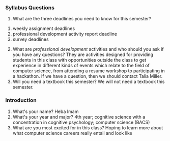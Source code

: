 ### Syllabus Questions
1. What are the three deadlines you need to know for this semester?
1) weekly assignment deadlines
2) professional development activity report deadline
3) survey deadlines
2. What are *professional development* activities and who should you ask if you have any questions?
They are activities designed for providing students in this class with opportunities outside the class to get experience in different kinds of events which relate to the field of computer science, from attending a resume workshop to participating in a hackathon. If we have a question, then we should contact Talia Miller.
3. Will you need a textbook this semester?
We will not need a textbook this semester.
### Introduction
1. What's your name?
Heba Imam
2. What's your year and major?
4th year; cognitive science with a concentration in cognitive psychology; computer science (BACS)
3. What are you most excited for in this class?
Hoping to learn more about what computer science careers really entail and look like